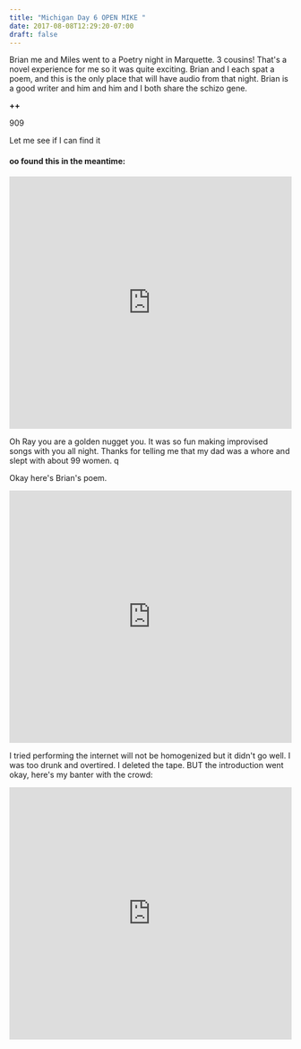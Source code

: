 ```yaml
---
title: "Michigan Day 6 OPEN MIKE "
date: 2017-08-08T12:29:20-07:00
draft: false
---
```



Brian me and Miles went to a Poetry night in Marquette. 3 cousins! That's a novel experience for me so it was quite exciting. Brian and I each spat a poem, and this is the only place that will have audio from that night. Brian is a good writer and him and him and I both share the schizo gene.

__++__

909


Let me see if I can find it

####  oo found this in the meantime:

<iframe width="100%" height="450" scrolling="no" frameborder="no" src="https://w.soundcloud.com/player/?url=https%3A//api.soundcloud.com/tracks/337783513%3Fsecret_token%3Ds-x3S0X&amp;auto_play=false&amp;hide_related=false&amp;show_comments=true&amp;show_user=true&amp;show_reposts=false&amp;visual=true"></iframe>

Oh Ray you are a golden nugget you.
It was so fun making improvised songs with you all night. Thanks for telling me that my dad was a whore and slept with about 99 women. q


Okay here's Brian's poem.
<iframe width="100%" height="450" scrolling="no" frameborder="no" src="https://w.soundcloud.com/player/?url=https%3A//api.soundcloud.com/tracks/337872825%3Fsecret_token%3Ds-0v6Wu&amp;auto_play=false&amp;hide_related=false&amp;show_comments=true&amp;show_user=true&amp;show_reposts=false&amp;visual=true"></iframe>



I tried performing the internet will not be homogenized but it didn't go well. I was too drunk and overtired. I deleted the tape. BUT the introduction went okay, here's my banter with the crowd:

<iframe width="100%" height="450" scrolling="no" frameborder="no" src="https://w.soundcloud.com/player/?url=https%3A//api.soundcloud.com/tracks/337873150%3Fsecret_token%3Ds-DIyzY&amp;auto_play=false&amp;hide_related=false&amp;show_comments=true&amp;show_user=true&amp;show_reposts=false&amp;visual=true"></iframe>
